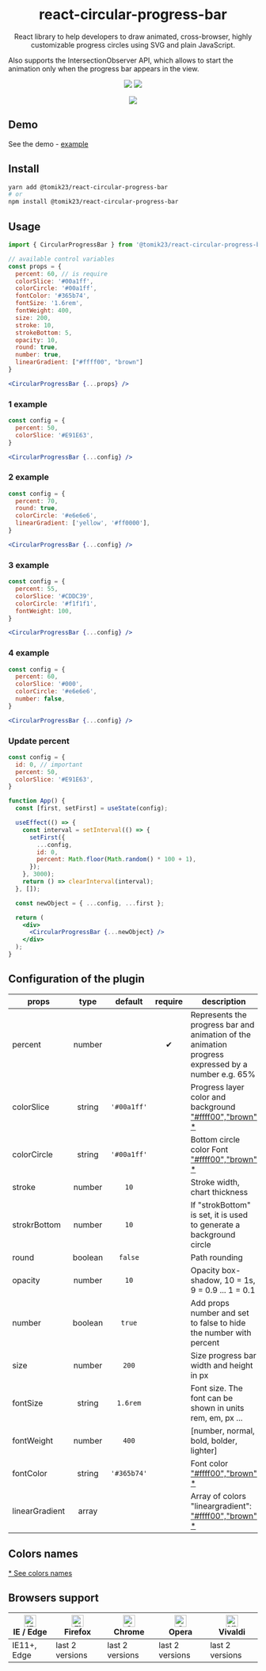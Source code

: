 <h1 align="center">
  react-circular-progress-bar
</h1>

<p align="center">
React library to help developers to draw animated, cross-browser, highly customizable progress circles using SVG and plain JavaScript.

Also supports the IntersectionObserver API, which allows to start the animation only when the progress bar appears in the view.
</p>

<p align="center">
  <img src="https://img.shields.io/github/package-json/v/tomik23/react-circular-progress-bar">
  <a href="LICENSE">
    <img src="https://img.shields.io/badge/License-MIT-green.svg">
  </a>
</p>

<p align="center">
  <img src="https://raw.githubusercontent.com/tomik23/react-circular-progress-bar/main/circular-progress-bar.png">
</p>

## Demo
See the demo - [example](https://tomik23.github.io/react-circular-progress-bar/)

## Install

```bash
yarn add @tomik23/react-circular-progress-bar
# or
npm install @tomik23/react-circular-progress-bar
```

## Usage
```jsx
import { CircularProgressBar } from '@tomik23/react-circular-progress-bar'
```

```jsx
// available control variables
const props = {
  percent: 60, // is require
  colorSlice: '#00a1ff',
  colorCircle: '#00a1ff',
  fontColor: '#365b74',
  fontSize: '1.6rem',
  fontWeight: 400,
  size: 200,
  stroke: 10,
  strokeBottom: 5,
  opacity: 10,
  round: true,
  number: true,
  linearGradient: ["#ffff00", "brown"]
}

<CircularProgressBar {...props} />
```

### 1 example
```jsx
const config = {
  percent: 50,
  colorSlice: '#E91E63',
}

<CircularProgressBar {...config} />
```

### 2 example
```jsx
const config = {
  percent: 70,
  round: true,
  colorCircle: '#e6e6e6',
  linearGradient: ['yellow', '#ff0000'],
}

<CircularProgressBar {...config} />
```

### 3 example
```jsx
const config = {
  percent: 55,
  colorSlice: '#CDDC39',
  colorCircle: '#f1f1f1',
  fontWeight: 100,
}

<CircularProgressBar {...config} />
```

### 4 example
```jsx
const config = {
  percent: 60,
  colorSlice: '#000',
  colorCircle: '#e6e6e6',
  number: false,
}

<CircularProgressBar {...config} />
```

### Update percent
```jsx
const config = {
  id: 0, // important
  percent: 50,
  colorSlice: '#E91E63',
}

function App() {
  const [first, setFirst] = useState(config);

  useEffect(() => {
    const interval = setInterval(() => {
      setFirst({
        ...config,
        id: 0,
        percent: Math.floor(Math.random() * 100 + 1),
      });
    }, 3000);
    return () => clearInterval(interval);
  }, []);

  const newObject = { ...config, ...first };

  return (
    <div>
      <CircularProgressBar {...newObject} />
    </div>
  );
}
```


## Configuration of the plugin

props | type | default | require | description
---- | :-------: | :-------: | :--------: | -----------
percent | number |  | ✔ | Represents the progress bar and animation of the animation progress expressed by a number e.g. 65%
colorSlice | string | `'#00a1ff'` | | Progress layer color and background ["#ffff00","brown" *](#colors-names)
colorCircle | string | `'#00a1ff'` | | Bottom circle color Font ["#ffff00","brown" *](#colors-names)
stroke | number | `10` |  | Stroke width, chart thickness
strokrBottom | number | `10` |  | If "strokBottom" is set, it is used to generate a background circle
round | boolean | `false` |  | Path rounding
opacity | number | `10` |  | Opacity box-shadow, 10 = 1s, 9 = 0.9 ... 1 = 0.1
number | boolean | `true` |  | Add props number and set to false to hide the number with percent
size | number | `200` |  | Size progress bar width and height in px
fontSize | string | `1.6rem` |  | Font size. The font can be shown in units rem, em, px ...
fontWeight | number | `400` |  | [number, normal, bold, bolder, lighter]
fontColor | string | `'#365b74'` |  | Font color ["#ffff00","brown" *](#colors-names)
linearGradient | array |  |  | Array of colors "lineargradient": ["#ffff00","brown" *](#colors-names)

## Colors names

[* See colors names](https://htmlcolorcodes.com/color-names/)

## Browsers support

| [<img src="https://raw.githubusercontent.com/alrra/browser-logos/master/src/edge/edge_48x48.png" alt="IE / Edge" width="24px" height="24px" />](http://godban.github.io/browsers-support-badges/)<br/>IE / Edge | [<img src="https://raw.githubusercontent.com/alrra/browser-logos/master/src/firefox/firefox_48x48.png" alt="Firefox" width="24px" height="24px" />](http://godban.github.io/browsers-support-badges/)<br/>Firefox | [<img src="https://raw.githubusercontent.com/alrra/browser-logos/master/src/chrome/chrome_48x48.png" alt="Chrome" width="24px" height="24px" />](http://godban.github.io/browsers-support-badges/)<br/>Chrome | [<img src="https://raw.githubusercontent.com/alrra/browser-logos/master/src/opera/opera_48x48.png" alt="Opera" width="24px" height="24px" />](http://godban.github.io/browsers-support-badges/)<br/>Opera | [<img src="https://raw.githubusercontent.com/alrra/browser-logos/master/src/vivaldi/vivaldi_48x48.png" alt="Vivaldi" width="24px" height="24px" />](http://godban.github.io/browsers-support-badges/)<br/>Vivaldi |
| --------- | --------- | --------- | --------- | --------- |
| IE11+, Edge| last 2 versions| last 2 versions| last 2 versions| last 2 versions